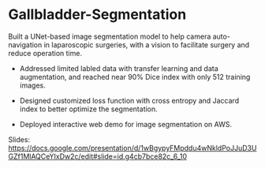 # Gallbladder-Segmentation

Built a UNet-based image segmentation model to help camera auto-navigation in laparoscopic surgeries, 
with a vision to facilitate surgery and reduce operation time.

- Addressed limited labled data with transfer learning and data augmentation, and reached near 90\% Dice index with only 512 training images. 

- Designed customized loss function with cross entropy and Jaccard index to better optimize the segmentation. 

- Deployed interactive web demo for image segmentation on AWS.

Slides: https://docs.google.com/presentation/d/1wBgypyFMpddu4wNkldPoJJuD3UGZf1MlAQCeYIxDw2c/edit#slide=id.g4cb7bce82c_6_10


